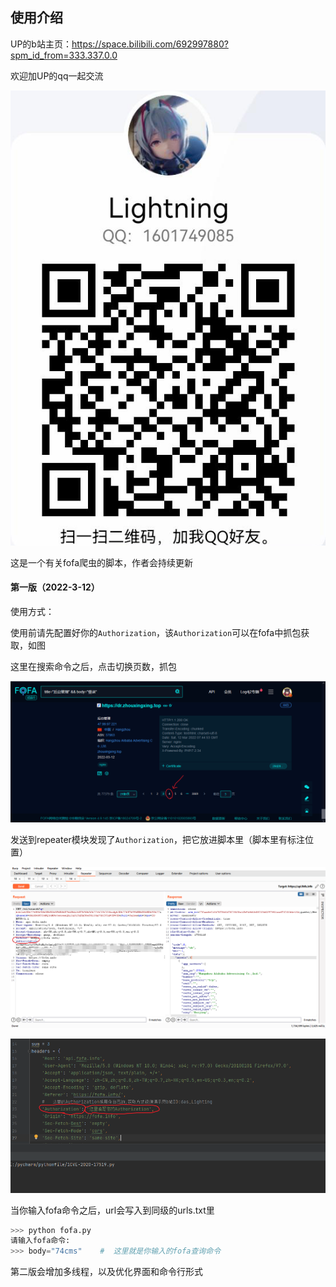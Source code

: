 ## 使用介绍

UP的b站主页：https://space.bilibili.com/692997880?spm_id_from=333.337.0.0

欢迎加UP的qq一起交流

![](/img/lightning.png)

这是一个有关fofa爬虫的脚本，作者会持续更新

#### 第一版（2022-3-12）

使用方式：

使用前请先配置好你的`Authorization`，该`Authorization`可以在fofa中抓包获取，如图

这里在搜索命令之后，点击切换页数，抓包

![](/img/fofa.png)

发送到repeater模块发现了`Authorization`，把它放进脚本里（脚本里有标注位置）

![](/img/burp.png)

![](/img/python.png)

当你输入fofa命令之后，url会写入到同级的urls.txt里

~~~python
>>> python fofa.py
请输入fofa命令:
>>> body="74cms"	#  这里就是你输入的fofa查询命令 
~~~

第二版会增加多线程，以及优化界面和命令行形式